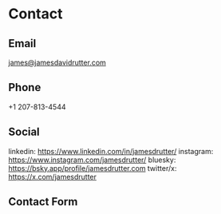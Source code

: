 # Contact

## Email
james@jamesdavidrutter.com 

## Phone
+1 207-813-4544

## Social
linkedin: https://www.linkedin.com/in/jamesdrutter/
instagram: https://www.instagram.com/jamesdrutter/
bluesky: https://bsky.app/profile/jamesdrutter.com
twitter/x: https://x.com/jamesdrutter

## Contact Form 






